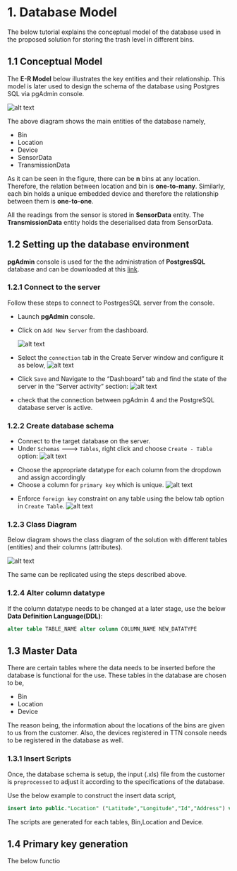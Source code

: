 
# 1. Database Model

The below tutorial explains the conceptual model of the database used in the proposed solution for storing the trash level in different bins. 

## 1.1  Conceptual Model

The **E-R Model** below illustrates the key entities and their relationship. This model is later used to design the schema of the database using Postgres SQL via pgAdmin console.

![alt text][logo]

[logo]: /pictures/database/ERModel.png "E-RModel"

The above diagram shows the main entities of the database namely,
* Bin
* Location
* Device
* SensorData
* TransmissionData

As it can be seen in the figure, there can be **n** bins at any location. Therefore, the relation between location and bin is **one-to-many**. Similarly, each bin holds a unique embedded device and therefore the relationship between them is **one-to-one**.

All the readings from the sensor is stored in **SensorData** entity. The **TransmissionData** entity holds the deserialised data from SensorData.

## 1.2 Setting up the database environment

**pgAdmin** console is used for the the administration of **PostgresSQL** database and can be downloaded at this [link](https://www.pgadmin.org/download/). 

### 1.2.1 Connect to the server

Follow these steps to connect to PostrgesSQL server from the console.

* Launch **pgAdmin** console.
* Click on `Add New Server` from the dashboard.
	
	![alt text][add]
	
	[add]: /pictures/database/AddNewServer.png "Add New Server"
* Select the `connection` tab in the Create Server window and configure it as below,
	![alt text][create]
	
[create]: /pictures/database/CreateServer.png "Create New Server"
* Click `Save` and  Navigate to the “Dashboard” tab and find the state of the server in the “Server activity” section:
	![alt text][server]
	
[server]: /pictures/database/SessionState.png "Server Activity"
* check that the connection between pgAdmin 4 and the PostgreSQL database server is active.

### 1.2.2 Create database schema

* Connect to the target database on the server.
* Under `Schemas` ---> `Tables`, right click and choose `Create - Table` option:
	![alt text][table]
	
[table]: /pictures/database/CreateTable.png "Create Table"

* Choose the appropriate datatype for each column from the dropdown and assign accordingly
* Choose a column for `primary key` which is unique.
	![alt text][primarykey]
	
[primarykey]: /pictures/database/PrimaryKey.png "Primary Key"
* Enforce `foreign key` constraint on any table using the below tab option in `Create Table`.
	![alt text][foreignKey]
	
[foreignKey]: /pictures/database/ForeignKey.png "Foreign Key"

### 1.2.3 Class Diagram
Below diagram shows the class diagram of the solution with different tables (entities) and their columns (attributes).

![alt text][classDiagram]
	
[classDiagram]: /pictures/database/ClassDiagram.png "Class diagram"

The same can be replicated using the steps described above.

### 1.2.4 Alter column datatype

If the column datatype needs to be changed at a later stage, use the below **Data Definition Language(DDL)**:

```SQL
alter table TABLE_NAME alter column COLUMN_NAME NEW_DATATYPE
```
## 1.3 Master Data 

There are certain tables where the data needs to be inserted before the database is functional for the use.
These tables in the database are chosen to be,
+ Bin
+ Location
+ Device

The reason being, the information about the locations of the bins are given to us from the customer. Also, the devices registered in TTN console needs to be registered in the database as well.

### 1.3.1 Insert Scripts

Once, the database schema is setup, the input (.xls) file from the customer is `preprocessed` to adjust it according to the specifications of the database.

Use the below example to construct the insert data script,
```SQL
insert into public."Location" ("Latitude","Longitude","Id","Address") values (51.41055037,6.584027857,1139,'Moers');
```
The scripts are generated for each tables, Bin,Location and Device.

## 1.4 Primary key generation

The below functio
<!--stackedit_data:
eyJoaXN0b3J5IjpbMTM5NzI2MTY2MCwtNDQzMTAxMTIwLC03OT
I4ODk5NjMsLTYwNTc3NDc2NywtNDAxMDM3NzQyLC0yNDA0Mjg5
NjYsNzE1MzAwNDgyLDU3ODU3NDY2Nl19
-->